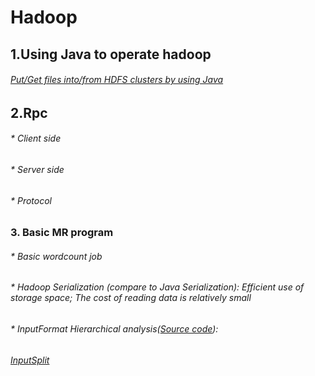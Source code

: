 # Hadoop
## 1.Using Java to operate hadoop
###### [Put/Get files into/from HDFS clusters by using Java](https://github.com/ScytheCarl/Hadoop/tree/master/src/main/java/com/imooc/hdfs)

## 2.Rpc
###### * Client side
###### * Server side
###### * Protocol 

### 3. Basic MR program
###### * Basic wordcount job
###### * Hadoop Serialization (compare to Java Serialization): Efficient use of storage space; The cost of reading data is relatively small
###### * InputFormat Hierarchical analysis([Source code](https://archive.apache.org/dist/hadoop/common/hadoop-3.2.0/)):
###### [InputSplit]("https://user-images.githubusercontent.com/42943349/134461863-3de39893-14b8-448e-898d-39a2bd61fdf8.png")
